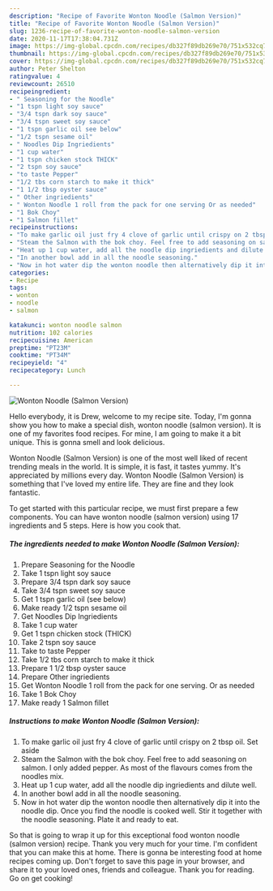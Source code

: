 ```yaml
---
description: "Recipe of Favorite Wonton Noodle (Salmon Version)"
title: "Recipe of Favorite Wonton Noodle (Salmon Version)"
slug: 1236-recipe-of-favorite-wonton-noodle-salmon-version
date: 2020-11-17T17:38:04.731Z
image: https://img-global.cpcdn.com/recipes/db327f89db269e70/751x532cq70/wonton-noodle-salmon-version-recipe-main-photo.jpg
thumbnail: https://img-global.cpcdn.com/recipes/db327f89db269e70/751x532cq70/wonton-noodle-salmon-version-recipe-main-photo.jpg
cover: https://img-global.cpcdn.com/recipes/db327f89db269e70/751x532cq70/wonton-noodle-salmon-version-recipe-main-photo.jpg
author: Peter Shelton
ratingvalue: 4
reviewcount: 26510
recipeingredient:
- " Seasoning for the Noodle"
- "1 tspn light soy sauce"
- "3/4 tspn dark soy sauce"
- "3/4 tspn sweet soy sauce"
- "1 tspn garlic oil see below"
- "1/2 tspn sesame oil"
- " Noodles Dip Ingriedients"
- "1 cup water"
- "1 tspn chicken stock THICK"
- "2 tspn soy sauce"
- "to taste Pepper"
- "1/2 tbs corn starch to make it thick"
- "1 1/2 tbsp oyster sauce"
- " Other ingriedients"
- " Wonton Noodle 1 roll from the pack for one serving Or as needed"
- "1 Bok Choy"
- "1 Salmon fillet"
recipeinstructions:
- "To make garlic oil just fry 4 clove of garlic until crispy on 2 tbsp oil. Set aside"
- "Steam the Salmon with the bok choy. Feel free to add seasoning on salmon. I only added pepper. As most of the flavours comes from the noodles mix."
- "Heat up 1 cup water, add all the noodle dip ingriedients and dilute well."
- "In another bowl add in all the noodle seasoning."
- "Now in hot water dip the wonton noodle then alternatively dip it into the noodle dip. Once you find the noodle is cooked well. Stir it together with the noodle seasoning. Plate it and ready to eat."
categories:
- Recipe
tags:
- wonton
- noodle
- salmon

katakunci: wonton noodle salmon 
nutrition: 102 calories
recipecuisine: American
preptime: "PT23M"
cooktime: "PT34M"
recipeyield: "4"
recipecategory: Lunch

---
```



![Wonton Noodle (Salmon Version)](https://img-global.cpcdn.com/recipes/db327f89db269e70/751x532cq70/wonton-noodle-salmon-version-recipe-main-photo.jpg)

Hello everybody, it is Drew, welcome to my recipe site. Today, I'm gonna show you how to make a special dish, wonton noodle (salmon version). It is one of my favorites food recipes. For mine, I am going to make it a bit unique. This is gonna smell and look delicious.

Wonton Noodle (Salmon Version) is one of the most well liked of recent trending meals in the world. It is simple, it is fast, it tastes yummy. It's appreciated by millions every day. Wonton Noodle (Salmon Version) is something that I've loved my entire life. They are fine and they look fantastic.




To get started with this particular recipe, we must first prepare a few components. You can have wonton noodle (salmon version) using 17 ingredients and 5 steps. Here is how you cook that.

<!--inarticleads1-->

##### The ingredients needed to make Wonton Noodle (Salmon Version):

1. Prepare  Seasoning for the Noodle
1. Take 1 tspn light soy sauce
1. Prepare 3/4 tspn dark soy sauce
1. Take 3/4 tspn sweet soy sauce
1. Get 1 tspn garlic oil (see below)
1. Make ready 1/2 tspn sesame oil
1. Get  Noodles Dip Ingriedients
1. Take 1 cup water
1. Get 1 tspn chicken stock (THICK)
1. Take 2 tspn soy sauce
1. Take to taste Pepper
1. Take 1/2 tbs corn starch to make it thick
1. Prepare 1 1/2 tbsp oyster sauce
1. Prepare  Other ingriedients
1. Get  Wonton Noodle 1 roll from the pack for one serving. Or as needed
1. Take 1 Bok Choy
1. Make ready 1 Salmon fillet




<!--inarticleads2-->

##### Instructions to make Wonton Noodle (Salmon Version):

1. To make garlic oil just fry 4 clove of garlic until crispy on 2 tbsp oil. Set aside
1. Steam the Salmon with the bok choy. Feel free to add seasoning on salmon. I only added pepper. As most of the flavours comes from the noodles mix.
1. Heat up 1 cup water, add all the noodle dip ingriedients and dilute well.
1. In another bowl add in all the noodle seasoning.
1. Now in hot water dip the wonton noodle then alternatively dip it into the noodle dip. Once you find the noodle is cooked well. Stir it together with the noodle seasoning. Plate it and ready to eat.




So that is going to wrap it up for this exceptional food wonton noodle (salmon version) recipe. Thank you very much for your time. I'm confident that you can make this at home. There is gonna be interesting food at home recipes coming up. Don't forget to save this page in your browser, and share it to your loved ones, friends and colleague. Thank you for reading. Go on get cooking!
